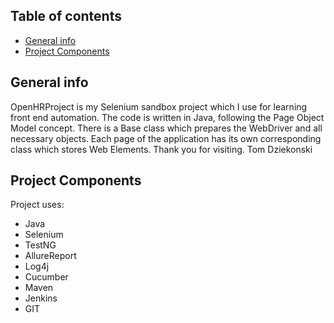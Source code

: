 ## Table of contents
* [General info](#general-info)
* [Project Components](#components)


## General info
OpenHRProject is my Selenium sandbox project which I use for learning front end automation. The code is written in Java, following the Page Object Model concept. There is a Base class
which prepares the WebDriver and all necessary objects. Each page of the application has its own corresponding class which stores Web Elements.
Thank you for visiting.
Tom Dziekonski

## Project Components
Project uses:
* Java
* Selenium
* TestNG
* AllureReport
* Log4j
* Cucumber
* Maven
* Jenkins
* GIT







	
